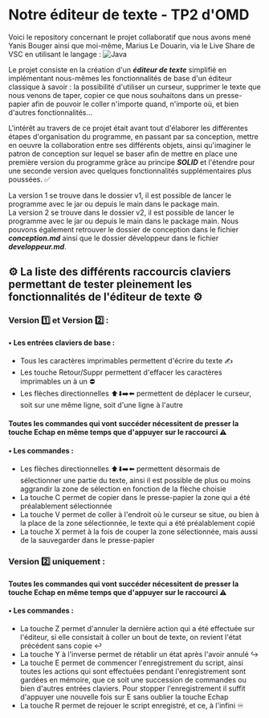 # Notre éditeur de texte - TP2 d'OMD

Voici le repository concernant le projet collaboratif que nous avons mené Yanis Bouger ainsi que moi-même, Marius Le Douarin, via le Live Share de VSC en utilisant le langage : ![Java](https://img.shields.io/badge/java-%23ED8B00.svg?style=for-the-badge&logo=java&logoColor=white)

Le projet consiste en la création d'un _**éditeur de texte**_ simplifié en implémentant nous-mêmes les fonctionnalités de base d'un éditeur classique à savoir : la possibilité d'utiliser un curseur, supprimer le texte que nous venons de taper, copier ce que nous souhaitons dans un presse-papier afin de pouvoir le coller n'importe quand, n'importe où, et bien d'autres fonctionnalités...

L'intérêt au travers de ce projet était avant tout d'élaborer les différentes étapes d'organisation du programme, en passant par sa conception, mettre en oeuvre la collaboration entre ses différents objets, ainsi qu'imaginer le patron de conception sur lequel se baser afin de mettre en place une première version du programme grâce au principe _**SOLID**_ et l'étendre pour une seconde version avec quelques fonctionnalités supplémentaires plus poussées. ✅

La version 1 se trouve dans le dossier v1, il est possible de lancer le programme avec le jar ou depuis le main dans le package main.  
La version 2 se trouve dans le dossier v2, il est possible de lancer le programme avec le jar ou depuis le main dans le package main.
Nous pouvons également retrouver le dossier de conception dans le fichier _**conception.md**_ ainsi que le dossier développeur dans le fichier _**developpeur.md**_.

## ⚙️ La liste des différents raccourcis claviers permettant de tester pleinement les fonctionnalités de l'éditeur de texte ⚙️ 

### Version 1️⃣ et Version 2️⃣ :

#### • Les entrées claviers de base :
- Tous les caractères imprimables permettent d'écrire du texte ✍️
- Les touche Retour/Suppr permettent d'effacer les caractères imprimables un à un ⛔️
- Les flèches directionnelles ⬆️⬇️➡️⬅️ permettent de déplacer le curseur, soit sur une même ligne, soit d'une ligne à l'autre

#### Toutes les commandes qui vont succéder nécessitent de presser la touche Echap en même temps que d'appuyer sur le raccourci ⚠️
#### • Les commandes :
- Les flèches directionnelles ⬆️⬇️➡️⬅️ permettent désormais de sélectionner une partie du texte, ainsi il est possible de plus ou moins aggrandir la zone de sélection en fonction de la flèche choisie
- La touche C permet de copier dans le presse-papier la zone qui a été préalablement sélectionnée 
- La touche V permet de coller à l'endroit où le curseur se situe, ou bien à la place de la zone sélectionnée, le texte qui a été préalablement copié
- La touche X permet à la fois de couper la zone sélectionnée, mais aussi de la sauvegarder dans le presse-papier

### Version 2️⃣ uniquement :
#### Toutes les commandes qui vont succéder nécessitent de presser la touche Echap en même temps que d'appuyer sur le raccourci ⚠️
#### • Les commandes :
- La touche Z permet d'annuler la dernière action qui a été effectuée sur l'éditeur, si elle consistait à coller un bout de texte, on revient l'état précédent sans copie ↩️
- La touche Y à l'inverse permet de rétablir un état après l'avoir annulé ↪️
- La touche E permet de commencer l'enregistrement du script, ainsi toutes les actions qui sont effectuées pendant l'enregistrement sont gardées en mémoire, que ce soit une succession de commandes ou bien d'autres entrées claviers. Pour stopper l'enregistrement il suffit d'appuyer une nouvelle fois sur E sans oublier la touche Echap
- La touche R permet de rejouer le script enregistré, et ce, à l'infini ♾️
